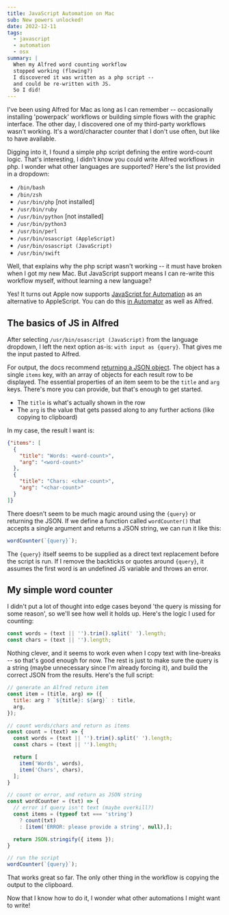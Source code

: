 ```yaml
---
title: JavaScript Automation on Mac
sub: New powers unlocked!
date: 2022-12-11
tags:
  - javascript
  - automation
  - osx
summary: |
  When my Alfred word counting workflow
  stopped working (flowing?)
  I discovered it was written as a php script --
  and could be re-written with JS.
  So I did!
---
```


I've been using Alfred for Mac
as long as I can remember --
occasionally installing 'powerpack' workflows
or building simple flows
with the graphic interface.
The other day,
I discovered one of my
third-party workflows wasn't working.
It's a word/character counter
that I don't use often,
but like to have available.

Digging into it,
I found a simple php script
defining the entire word-count logic.
That's interesting,
I didn't know you could write Alfred workflows in php.
I wonder what other languages are supported?
Here's the list provided in a dropdown:

- `/bin/bash`
- `/bin/zsh`
- `/usr/bin/php` [not installed]
- `/usr/bin/ruby`
- `/usr/bin/python` [not installed]
- `/usr/bin/python3`
- `/usr/bin/perl`
- `/usr/bin/osascript (AppleScript)`
- `/usr/bin/osascript (JavaScript)`
- `/usr/bin/swift`

Well, that explains why the php script wasn't working --
it must have broken when I got my new Mac.
But JavaScript support
means I can re-write this workflow myself,
without learning a new language?

Yes!
It turns out Apple now supports
[JavaScript for Automation](https://en.wikipedia.org/wiki/AppleScript#JavaScript_for_Automation)
as an alternative to AppleScript.
You can do this [in Automator](https://developer.apple.com/library/archive/releasenotes/InterapplicationCommunication/RN-JavaScriptForAutomation/Articles/OSX10-11.html#//apple_ref/doc/uid/TP40014508-CH110-SW1)
as well as Alfred.

## The basics of JS in Alfred

After selecting `/usr/bin/osascript (JavaScript)`
from the language dropdown,
I left the next option as-is:
`with input as {query}`.
That gives me the input pasted to Alfred.

For output,
the docs recommend
[returning a JSON object](https://www.alfredapp.com/help/workflows/inputs/script-filter/json/).
The object has a single `items` key,
with an array of objects
for each result row to be displayed.
The essential properties of an item
seem to be the `title` and `arg` keys.
There's more you can provide,
but that's enough to get started.

- The `title` is what's actually shown in the row
- The `arg` is the value that gets passed along to
  any further actions (like copying to clipboard)

In my case, the result I want is:

```json
{"items": [
  {
    "title": "Words: <word-count>",
    "arg": "<word-count>"
  },
  {
    "title": "Chars: <char-count>",
    "arg": "<char-count>"
  }
]}
```

There doesn't seem to be much magic
around using the `{query}`
or returning the JSON.
If we define a function called `wordCounter()`
that accepts a single argument
and returns a JSON string,
we can run it like this:

```js
wordCounter(`{query}`);
```

The `{query}` itself seems to be supplied
as a direct text replacement
before the script is run.
If I remove the backticks or quotes around `{query}`,
it assumes the first word is an undefined JS variable
and throws an error.

## My simple word counter

I didn't put a lot of thought into edge cases
beyond 'the query is missing for some reason',
so we'll see how well it holds up.
Here's the logic I used for counting:

```js
const words = (text || '').trim().split(' ').length;
const chars = (text || '').length;
```

Nothing clever,
and it seems to work
even when I copy text with line-breaks --
so that's good enough for now.
The rest is just to make sure
the query is a string
(maybe unnecessary since I'm already forcing it),
and build the correct JSON from the results.
Here's the full script:

```js
// generate an Alfred return item
const item = (title, arg) => ({
  title: arg ? `${title}: ${arg}` : title,
  arg,
});

// count words/chars and return as items
const count = (text) => {
  const words = (text || '').trim().split(' ').length;
  const chars = (text || '').length;

  return [
    item('Words', words),
    item('Chars', chars),
  ];
}

// count or error, and return as JSON string
const wordCounter = (txt) => {
  // error if query isn't text (maybe overkill?)
  const items = (typeof txt === 'string')
    ? count(txt)
    : [item('ERROR: please provide a string', null),];

  return JSON.stringify({ items });
}

// run the script
wordCounter(`{query}`);
```

That works great so far.
The only other thing in the workflow
is copying the output to the clipboard.

Now that I know how to do it,
I wonder what other automations
I might want to write!

